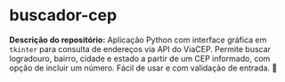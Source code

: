 # buscador-cep
**Descrição do repositório:**    Aplicação Python com interface gráfica em `tkinter` para consulta de endereços via API do ViaCEP. Permite buscar logradouro, bairro, cidade e estado a partir de um CEP informado, com opção de incluir um número. Fácil de usar e com validação de entrada. 🚀
